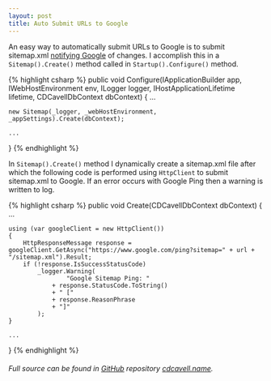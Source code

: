 ```yaml
---
layout: post
title: Auto Submit URLs to Google
---
```


An easy way to automatically submit URLs to Google is to submit sitemap.xml [notifying Google](https://developers.google.com/search/docs/guides/submit-URLs) of changes.
I accomplish this in a `Sitemap().Create()` method called in `Startup().Configure()` method.

{% highlight csharp %}
public void Configure(IApplicationBuilder app, IWebHostEnvironment env, ILogger<Startup> logger, IHostApplicationLifetime lifetime, CDCavellDbContext dbContext)
{
    ...

    new Sitemap(_logger, _webHostEnvironment, _appSettings).Create(dbContext);

    ...
}
{% endhighlight %}

In `Sitemap().Create()` method I dynamically create a sitemap.xml file after which the following code is performed using `HttpClient` to submit sitemap.xml to Google.
If an error occurs with Google Ping then a warning is written to log.

{% highlight csharp %}
public void Create(CDCavellDbContext dbContext)
{
    ...

    using (var googleClient = new HttpClient())
    {
        HttpResponseMessage response = googleClient.GetAsync("https://www.google.com/ping?sitemap=" + url + "/sitemap.xml").Result;
        if (!response.IsSuccessStatusCode)
            _logger.Warning(
                    "Google Sitemap Ping: "
                + response.StatusCode.ToString()
                + " ["
                + response.ReasonPhrase
                + "]"
            );
    }

    ...
}
{% endhighlight %}

###### Full source can be found in [GitHub](https://github.com/) repository [cdcavell.name](https://github.com/cdcavell/cdcavell.name).
